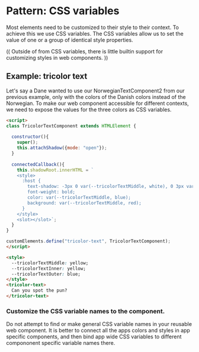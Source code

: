 # Pattern: CSS variables

Most elements need to be customized to their style to their context.
To achieve this we use CSS variables. The CSS variables allow us to set 
the value of one or a group of identical style properties.

(( Outside of from CSS variables, there is little builtin support for customizing 
  styles in web components. 
))

## Example: tricolor text
Let's say a Dane wanted to use our NorwegianTextComponent2 from our previous example,
only with the colors of the Danish colors instead of the Norwegian.
To make our web component accessible for different contexts, 
we need to expose the values for the three colors as CSS variables.

```html
<script>  
class TricolorTextComponent extends HTMLElement {
  
  constructor(){
    super();
    this.attachShadow({mode: "open"});
  }
                                                                                                       
  connectedCallback(){
    this.shadowRoot.innerHTML = ` 
    <style>
      :host {
        text-shadow: -3px 0 var(--tricolorTextMiddle, white), 0 3px var(--tricolorTextMiddle, white), 3px 0 var(--tricolorTextMiddle, white), 0 -3px var(--tricolorTextMiddle, white); 
        font-weight: bold; 
        color: var(--tricolorTextMiddle, blue);
        background: var(--tricolorTextMiddle, red);
      }
    </style>
    <slot></slot>`;
  }
}

customElements.define("tricolor-text", TricolorTextComponent);
</script>

<style>
  --tricolorTextMiddle: yellow;
  --tricolorTextInner: yellow;
  --tricolorTextOuter: blue;
</style>
<tricolor-text>
  Can you spot the pun?
</tricolor-text>
```

### Customize the CSS variable names to the component.

Do not attempt to find or make general CSS variable names in your reusable web component.
It is better to connect all the apps colors and styles in app specific components, 
and then bind app wide CSS variables to different compononent specific variable names there. 
